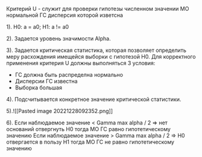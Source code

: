 
Критерий U - служит для проверки гипотезы численном значении МО нормальной ГС
дисперсия которой изветсна

1). H0: a = a0;  H1: a != a0

2). Задается уровень значимости Alpha.

3). Задается критическая статистика, которая позволяет определить меру 
расхождения имещейся выборки  с гипотезой H0.
Для корректного применения критерия U должны выполняться 3 условия:

* ГС должна быть распределна нормально
* Дисперсии ГС известна
* Выборка большая

4). Подсчитывается конкретное значение критической статистики.

5).![[Pasted image 20221228092352.png]]

6). Если наблюдаемое значение < Gamma max alpha / 2 => нет оснований отвергнуть H0 тогда МО ГС равно гипотетическому значению
Если наблюдаемое значение > Gamma max alpha / 2 =>  H0 отвергается в пользу H1 тогда  МО ГС не равно гипотетическому значению